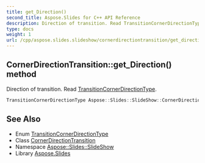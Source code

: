 ```yaml
---
title: get_Direction()
second_title: Aspose.Slides for C++ API Reference
description: Direction of transition. Read TransitionCornerDirectionType.
type: docs
weight: 1
url: /cpp/aspose.slides.slideshow/cornerdirectiontransition/get_direction/
---
```

## CornerDirectionTransition::get_Direction() method


Direction of transition. Read [TransitionCornerDirectionType](../../transitioncornerdirectiontype/).

```cpp
TransitionCornerDirectionType Aspose::Slides::SlideShow::CornerDirectionTransition::get_Direction() override
```

## See Also

* Enum [TransitionCornerDirectionType](../transitioncornerdirectiontype/)
* Class [CornerDirectionTransition](./)
* Namespace [Aspose::Slides::SlideShow](../)
* Library [Aspose.Slides](../../)